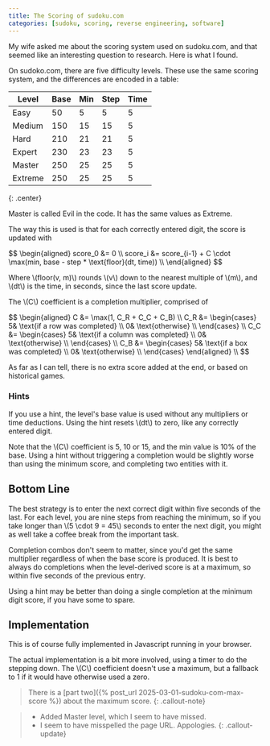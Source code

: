 ```yaml
---
title: The Scoring of sudoku.com
categories: [sudoku, scoring, reverse engineering, software]
---
```


My wife asked me about the scoring system used on sudoku.com, and that seemed like an interesting question to research.
Here is what I found.

On sudoko.com, there are five difficulty levels.
These use the same scoring system, and the differences are encoded in a table:

|  Level  | Base | Min | Step | Time |
|---------|------|-----|------|------|
| Easy    |   50 |   5 |    5 |    5 |
| Medium  |  150 |  15 |   15 |    5 |
| Hard    |  210 |  21 |   21 |    5 |
| Expert  |  230 |  23 |   23 |    5 |
| Master  |  250 |  25 |   25 |    5 |
| Extreme |  250 |  25 |   25 |    5 |
{: .center}

Master is called Evil in the code.
It has the same values as Extreme.

The way this is used is that for each correctly entered digit, the score is updated with

<div>
  $$
  \begin{aligned}
  score_0 &= 0 \\
  score_i &= score_{i-1} + C \cdot \max(min, base - step * \text{floor}(dt, time)) \\
  \end{aligned}
  $$
</div>

Where \\(floor(v, m)\\) rounds \\(v\\) down to the nearest multiple of \\(m\\), and \\(dt\\) is the time, in seconds, since the last score update.

The \\(C\\) coefficient is a completion multiplier, comprised of

<div>
  $$
  \begin{aligned}
  C &= \max(1, C_R + C_C + C_B) \\
  C_R &= \begin{cases}
    5& \text{if a row was completed} \\
    0& \text{otherwise} \\
  \end{cases} \\
  C_C &= \begin{cases}
    5& \text{if a column was completed} \\
    0& \text{otherwise} \\
  \end{cases} \\
  C_B &= \begin{cases}
    5& \text{if a box was completed} \\
    0& \text{otherwise} \\
  \end{cases}
  \end{aligned} \\
  $$
</div>

As far as I can tell, there is no extra score added at the end, or based on historical games.

### Hints

If you use a hint, the level's base value is used without any multipliers or time deductions.
Using the hint resets \\(dt\\) to zero, like any correctly entered digit.

Note that the \\(C\\) coefficient is 5, 10 or 15, and the min value is 10% of the base.
Using a hint without triggering a completion would be slightly worse than using the minimum score, and completing two entities with it.

## Bottom Line

The best strategy is to enter the next correct digit within five seconds of the last.
For each level, you are nine steps from reaching the minimum, so if you take longer than \\(5 \cdot 9 = 45\\) seconds to enter the next digit, you might as well take a coffee break from the important task.

Completion combos don't seem to matter, since you'd get the same multiplier regardless of when the base score is produced.
It is best to always do completions when the level-derived score is at a maximum, so within five seconds of the previous entry.

Using a hint may be better than doing a single completion at the minimum digit score, if you have some to spare.

## Implementation

This is of course fully implemented in Javascript running in your browser.

The actual implementation is a bit more involved, using a timer to do the stepping down.
The \\(C\\) coefficient doesn't use a maximum, but a fallback to 1 if it would have otherwise used a zero.

> There is a [part two]({% post_url 2025-03-01-sudoku-com-max-score %}) about the maximum score.
{: .callout-note}

> * Added Master level, which I seem to have missed.
> * I seem to have misspelled the page URL. Appologies.
{: .callout-update}

<script id="MathJax-script" async src="https://cdn.jsdelivr.net/npm/mathjax@3/es5/tex-mml-chtml.js"></script>
